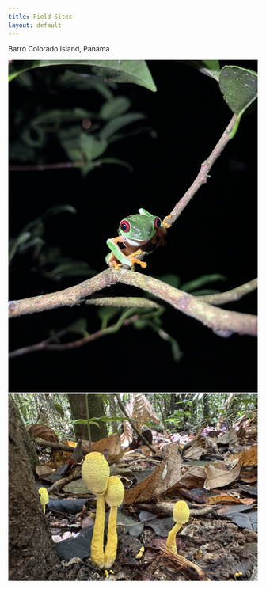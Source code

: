 ```yaml
---
title: Field Sites
layout: default
---
```


Barro Colorado Island, Panama

![Image of frog](images/frog.jpeg "Red eyed tree frog")
![Image of mushroom](images/mushrooms.jpeg "Leucocoprinus mushroom")
